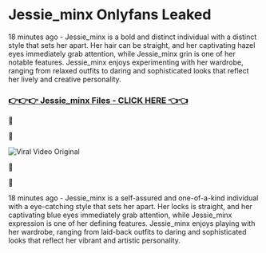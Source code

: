 # Jessie_minx Onlyfans Leaked

<p>18 minutes ago - Jessie_minx is a bold and distinct individual with a distinct style that sets her apart. Her hair can be straight, and her captivating hazel eyes immediately grab attention, while Jessie_minx grin is one of her notable features. Jessie_minx enjoys experimenting with her wardrobe, ranging from relaxed outfits to daring and sophisticated looks that reflect her lively and creative personality.</p><p>
<h3><a href="https://fansleaks.com-getfree.pro/jessie-minx" rel="nofollow">👉👉👉 Jessie_minx Files - CLICK HERE 👈👈</a></h3>
<p>🔻</p>
<p>🔻</p> <p>
<a href="https://fansleaks.com-getfree.pro/jessie-minx" rel="nofollow"><img src="https://i.imgur.com/0ZbtXZ5.gif" alt="Viral Video Original" style="max-width: 100%; display: inline-block;" data-target="animated-image.originalImage"></a>
<p>🔻</p>
<p>🔻</p> <p>18 minutes ago - Jessie_minx is a self-assured and one-of-a-kind individual with a eye-catching style that sets her apart. Her locks is straight, and her captivating blue eyes immediately grab attention, while Jessie_minx expression is one of her defining features. Jessie_minx enjoys playing with her wardrobe, ranging from laid-back outfits to daring and sophisticated looks that reflect her vibrant and artistic personality.</p>